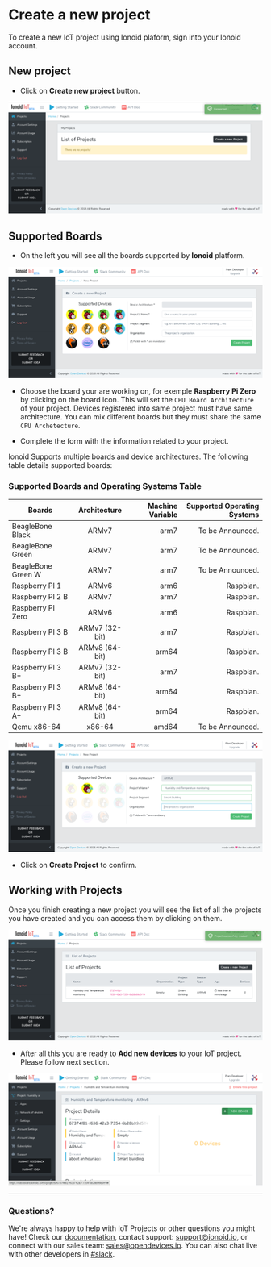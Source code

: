 # Create a new project
To create a new IoT project using Ionoid plaform, sign into your Ionoid account.

## New project

- Click on **Create new project** button.

![Create New Project](CreateNewProject.png)


## Supported Boards

- On the left you will see all the boards supported by **Ionoid** platform.

![Project Form](ProjectForm.png)

- Choose the board your are working on, for exemple **Raspberry Pi Zero** by clicking on the board icon. This will set the `CPU Board Architecture` of your project. Devices registered into same project must have same architecture. You can mix different boards but they must share the same `CPU Archetecture`.

- Complete the form with the information related to your project.


Ionoid Supports multiple boards and device architectures. The following
table details supported boards:


### Supported Boards and Operating Systems Table

| Boards             | Architecture  | Machine Variable  | Supported Operating Systems  |
| ------------------ |:-------------:| -----------------:| ----------------------------:|
| BeagleBone Black   | ARMv7         | arm7              | To be Announced.             |
| BeagleBone Green   | ARMv7         | arm7              | To be Announced.             |
| BeagleBone Green W | ARMv7         | arm7              | To be Announced.             |
| Raspberry PI 1     | ARMv6         | arm6              | Raspbian.                    |
| Raspberry PI 2 B   | ARMv7         | arm7              | Raspbian.                    |
| Raspberry PI Zero  | ARMv6         | arm6              | Raspbian.                    |
| Raspberry PI 3 B   | ARMv7 (32-bit)| arm7              | Raspbian.                    |
| Raspberry PI 3 B   | ARMv8 (64-bit)| arm64             | Raspbian.                    |
| Raspberry PI 3 B+  | ARMv7 (32-bit)| arm7              | Raspbian.                    |
| Raspberry PI 3 B+  | ARMv8 (64-bit)| arm64             | Raspbian.                    |
| Raspberry PI 3 A+  | ARMv8 (64-bit)| arm64             | Raspbian.                    |
| Qemu x86-64        | x86-64        | amd64             | To be Announced.             |




![Project Form](ProjectForm2.png)

- Click on **Create Project** to confirm.


## Working with Projects

Once you finish creating a new project you will see the list of all the
projects you have created and you can access them by clicking on them.

![list of projects](ProjectList.png)

- After all this you are ready to **Add new devices** to your IoT project. Please follow next section.

![Project Actions](ProjectActions.png)


---


### Questions?
We're always happy to help with IoT Projects or other questions you might have! Check our [documentation](https://docs.ionoid.io/#/), contact support: support@ionoid.io, or connect with our sales team: sales@opendevices.io. You can also chat live with other developers in  [#slack](https://ionoidcommunity.slack.com/join/shared_invite/enQtODAzODgwOTIyMDY4LWExNWVmMDJhMDE2YWYyMjE3N2FlOGNlZjM4NDlmYmM5MmNhYWY1ZTZmOWMwYTYxYTMxNTQzODYzYmRmODMzOWI).
